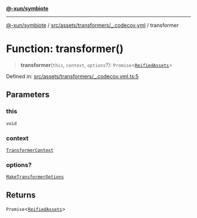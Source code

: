 [**@-xun/symbiote**](../../../../../README.md)

***

[@-xun/symbiote](../../../../../README.md) / [src/assets/transformers/\_.codecov.yml](../README.md) / transformer

# Function: transformer()

> **transformer**(`this`, `context`, `options`?): `Promise`\<[`ReifiedAssets`](../../../type-aliases/ReifiedAssets.md)\>

Defined in: [src/assets/transformers/\_.codecov.yml.ts:5](https://github.com/Xunnamius/symbiote/blob/ecdd713c4d242b92209fafa38beadafe2769795c/src/assets/transformers/_.codecov.yml.ts#L5)

## Parameters

### this

`void`

### context

[`TransformerContext`](../../../type-aliases/TransformerContext.md)

### options?

[`MakeTransformerOptions`](../../../type-aliases/MakeTransformerOptions.md)

## Returns

`Promise`\<[`ReifiedAssets`](../../../type-aliases/ReifiedAssets.md)\>
